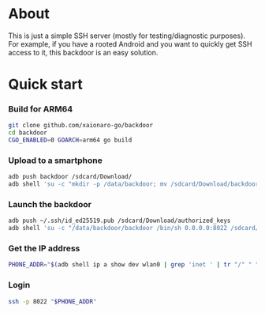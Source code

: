 # About

This is just a simple SSH server (mostly for testing/diagnostic purposes). For example, if you have a rooted Android and you want to quickly get SSH access to it, this backdoor is an easy solution.

# Quick start

### Build for ARM64
```sh
git clone github.com/xaionaro-go/backdoor
cd backdoor
CGO_ENABLED=0 GOARCH=arm64 go build
```

### Upload to a smartphone
```sh
adb push backdoor /sdcard/Download/
adb shell 'su -c "mkdir -p /data/backdoor; mv /sdcard/Download/backdoor /data/backdoor/; chmod +x /data/backdoor/backdoor"'
```

### Launch the backdoor
```sh
adb push ~/.ssh/id_ed25519.pub /sdcard/Download/authorized_keys
adb shell 'su -c "/data/backdoor/backdoor /bin/sh 0.0.0.0:8022 /sdcard/Download/authorized_keys"' &
```

### Get the IP address
```sh
PHONE_ADDR="$(adb shell ip a show dev wlan0 | grep 'inet ' | tr "/" " " | awk '{print $2}')"
```

### Login

```sh
ssh -p 8022 "$PHONE_ADDR"
```
